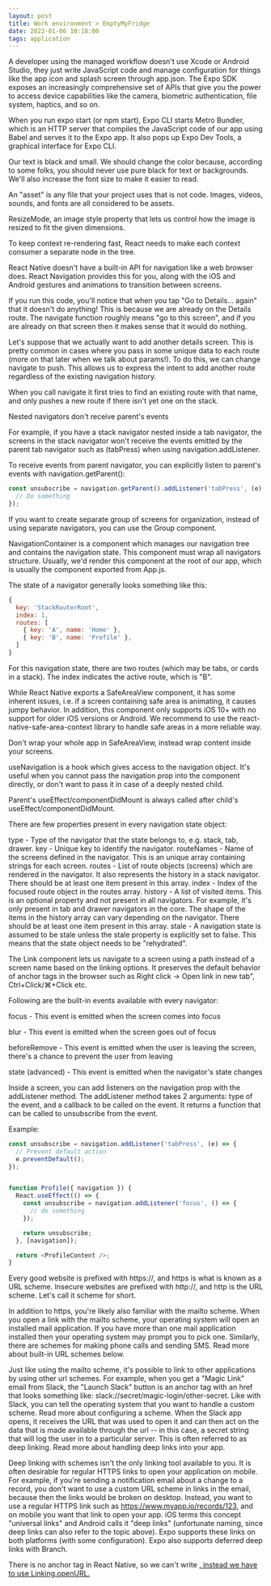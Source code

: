 ```yaml
---
layout: post
title: Work environment > EmptyMyFridge
date: 2022-01-06 10:18:00
tags: application
---
```


A developer using the managed workflow doesn't use Xcode or Android Studio, they just write JavaScript code and manage configuration for things like the app icon and splash screen through app.json. The Expo SDK exposes an increasingly comprehensive set of APIs that give you the power to access device capabilities like the camera, biometric authentication, file system, haptics, and so on.

When you run expo start (or npm start), Expo CLI starts Metro Bundler, which is an HTTP server that compiles the JavaScript code of our app using Babel and serves it to the Expo app. It also pops up Expo Dev Tools, a graphical interface for Expo CLI.

Our text is black and small. We should change the color because, according to some folks, you should never use pure black for text or backgrounds. We'll also increase the font size to make it easier to read.

An "asset" is any file that your project uses that is not code. Images, videos, sounds, and fonts are all considered to be assets.

ResizeMode, an image style property that lets us control how the image is resized to fit the given dimensions.

To keep context re-rendering fast, React needs to make each context consumer a separate node in the tree.

React Native doesn't have a built-in API for navigation like a web browser does. React Navigation provides this for you, along with the iOS and Android gestures and animations to transition between screens.

If you run this code, you'll notice that when you tap "Go to Details... again" that it doesn't do anything! This is because we are already on the Details route. The navigate function roughly means "go to this screen", and if you are already on that screen then it makes sense that it would do nothing.

Let's suppose that we actually want to add another details screen. This is pretty common in cases where you pass in some unique data to each route (more on that later when we talk about params!). To do this, we can change navigate to push. This allows us to express the intent to add another route regardless of the existing navigation history.

When you call navigate it first tries to find an existing route with that name, and only pushes a new route if there isn't yet one on the stack.

Nested navigators don't receive parent's events​

For example, if you have a stack navigator nested inside a tab navigator, the screens in the stack navigator won't receive the events emitted by the parent tab navigator such as (tabPress) when using navigation.addListener.

To receive events from parent navigator, you can explicitly listen to parent's events with navigation.getParent():

```javascript
const unsubscribe = navigation.getParent().addListener('tabPress', (e) => {
  // Do something
});
```

If you want to create separate group of screens for organization, instead of using separate navigators, you can use the Group component.

NavigationContainer is a component which manages our navigation tree and contains the navigation state. This component must wrap all navigators structure. Usually, we'd render this component at the root of our app, which is usually the component exported from App.js.

The state of a navigator generally looks something like this:

```javascript
{
  key: 'StackRouterRoot',
  index: 1,
  routes: [
    { key: 'A', name: 'Home' },
    { key: 'B', name: 'Profile' },
  ]
}
```

For this navigation state, there are two routes (which may be tabs, or cards in a stack). The index indicates the active route, which is "B".

While React Native exports a SafeAreaView component, it has some inherent issues, i.e. if a screen containing safe area is animating, it causes jumpy behavior. In addition, this component only supports iOS 10+ with no support for older iOS versions or Android. We recommend to use the react-native-safe-area-context library to handle safe areas in a more reliable way.

Don't wrap your whole app in SafeAreaView, instead wrap content inside your screens.

useNavigation is a hook which gives access to the navigation object. It's useful when you cannot pass the navigation prop into the component directly, or don't want to pass it in case of a deeply nested child.

Parent's useEffect/componentDidMount is always called after child's useEffect/componentDidMount.

There are few properties present in every navigation state object:

type - Type of the navigator that the state belongs to, e.g. stack, tab, drawer.
key - Unique key to identify the navigator.
routeNames - Name of the screens defined in the navigator. This is an unique array containing strings for each screen.
routes - List of route objects (screens) which are rendered in the navigator. It also represents the history in a stack navigator. There should be at least one item present in this array.
index - Index of the focused route object in the routes array.
history - A list of visited items. This is an optional property and not present in all navigators. For example, it's only present in tab and drawer navigators in the core. The shape of the items in the history array can vary depending on the navigator. There should be at least one item present in this array.
stale - A navigation state is assumed to be stale unless the stale property is explicitly set to false. This means that the state object needs to be "rehydrated".

The Link component lets us navigate to a screen using a path instead of a screen name based on the linking options. It preserves the default behavior of anchor tags in the browser such as Right click -> Open link in new tab", Ctrl+Click/⌘+Click etc.

Following are the built-in events available with every navigator:

focus - This event is emitted when the screen comes into focus

blur - This event is emitted when the screen goes out of focus

beforeRemove - This event is emitted when the user is leaving the screen, there's a chance to prevent the user from leaving

state (advanced) - This event is emitted when the navigator's state changes

Inside a screen, you can add listeners on the navigation prop with the addListener method. The addListener method takes 2 arguments: type of the event, and a callback to be called on the event. It returns a function that can be called to unsubscribe from the event.

Example:

```javascript
const unsubscribe = navigation.addListener('tabPress', (e) => {
  // Prevent default action
  e.preventDefault();
});

```

```javascript

function Profile({ navigation }) {
  React.useEffect(() => {
    const unsubscribe = navigation.addListener('focus', () => {
      // do something
    });

    return unsubscribe;
  }, [navigation]);

  return <ProfileContent />;
}
```

Every good website is prefixed with https://, and https is what is known as a URL scheme. Insecure websites are prefixed with http://, and http is the URL scheme. Let's call it scheme for short.

In addition to https, you're likely also familiar with the mailto scheme. When you open a link with the mailto scheme, your operating system will open an installed mail application. If you have more than one mail application installed then your operating system may prompt you to pick one. Similarly, there are schemes for making phone calls and sending SMS. Read more about built-in URL schemes below.

Just like using the mailto scheme, it's possible to link to other applications by using other url schemes. For example, when you get a "Magic Link" email from Slack, the "Launch Slack" button is an anchor tag with an href that looks something like: slack://secret/magic-login/other-secret. Like with Slack, you can tell the operating system that you want to handle a custom scheme. Read more about configuring a scheme. When the Slack app opens, it receives the URL that was used to open it and can then act on the data that is made available through the url -- in this case, a secret string that will log the user in to a particular server. This is often referred to as deep linking. Read more about handling deep links into your app.

Deep linking with schemes isn't the only linking tool available to you. It is often desirable for regular HTTPS links to open your application on mobile. For example, if you're sending a notification email about a change to a record, you don't want to use a custom URL scheme in links in the email, because then the links would be broken on desktop. Instead, you want to use a regular HTTPS link such as https://www.myapp.io/records/123, and on mobile you want that link to open your app. iOS terms this concept "universal links" and Android calls it "deep links" (unfortunate naming, since deep links can also refer to the topic above). Expo supports these links on both platforms (with some configuration). Expo also supports deferred deep links with Branch.

There is no anchor tag in React Native, so we can't write <a href="https://expo.dev">, instead we have to use Linking.openURL.